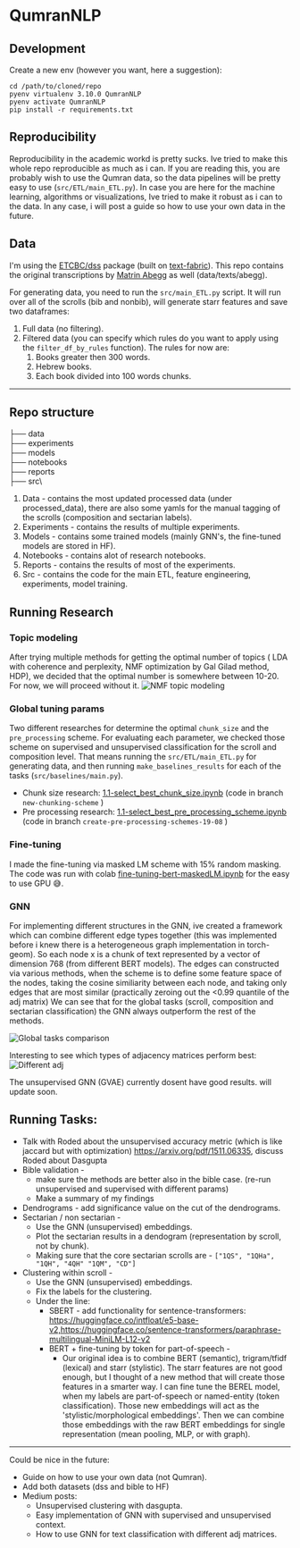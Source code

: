 # QumranNLP
## Development
Create a new env (however you want, here a suggestion):
```shell
cd /path/to/cloned/repo
pyenv virtualenv 3.10.0 QumranNLP
pyenv activate QumranNLP
pip install -r requirements.txt
```

## Reproducibility
Reproducibility in the academic workd is pretty sucks. Ive tried to make this whole repo reproducible as much as i can.
If you are reading this, you are probably wish to use the Qumran data, so the data pipelines will be pretty easy to use (`src/ETL/main_ETL.py`).
In case you are here for the machine learning, algorithms or visualizations, Ive tried to make it robust as i can to the data.
In any case, i will post a guide so how to use your own data in the future.



## Data
I'm using the [ETCBC/dss](https://github.com/ETCBC/dss/tree/master) package (built on [text-fabric](https://github.com/annotation/text-fabric/)).
This repo contains the original transcriptions by [Matrin Abegg](https://en.wikipedia.org/wiki/Martin_Abegg) as well (data/texts/abegg).

For generating data, you need to run the `src/main_ETL.py` script.
It will run over all of the scrolls (bib and nonbib), will generate starr features and save two dataframes:
1. Full data (no filtering).
2. Filtered data (you can specify which rules do you want to apply using the `filter_df_by_rules` function). The rules for now are:
   1. Books greater then 300 words.
   2. Hebrew books.
   3. Each book divided into 100 words chunks.





---
## Repo structure

├── data\
├── experiments\
├── models\
├── notebooks\
├── reports\
├── src\

1. Data - contains the most updated processed data (under processed_data), there are also some yamls for the manual tagging of the scrolls (composition and sectarian labels).
2. Experiments - contains the results of multiple experiments.
3. Models - contains some trained models (mainly GNN's, the fine-tuned models are stored in HF).
4. Notebooks - contains alot of research notebooks.
5. Reports - contains the results of most of the experiments.
6. Src - contains the code for the main ETL, feature engineering, experiments, model training.

## Running Research
### Topic modeling
After trying multiple methods for getting the optimal number of topics 
( LDA with coherence and perplexity, NMF optimization by Gal Gilad method, HDP), we decided that the optimal number is somewhere between 10-20.
For now, we will proceed without it.
![NMF topic modeling](reports/plots/nmf_topic_modeling.png "NMF topic modeling")


### Global tuning params
Two different researches for determine the optimal `chunk_size` and the `pre_processing` scheme.
For evaluating each parameter, we checked those scheme on supervised and unsupervised classification for the scroll and composition level.
That means running the `src/ETL/main_ETL.py` for generating data, and then running `make_baselines_results` for each of the tasks (`src/baselines/main.py`).
* Chunk size research: [1.1-select_best_chunk_size.ipynb](notebooks%2F1.1-select_best_chunk_size.ipynb) (code in branch `new-chunking-scheme` )
* Pre processing research: [1.1-select_best_pre_processing_scheme.ipynb](notebooks%2F1.1-select_best_pre_processing_scheme.ipynb) (code in branch `create-pre-processing-schemes-19-08` )

### Fine-tuning
I made the fine-tuning via masked LM scheme with 15% random masking. 
The code was run with colab [fine-tuning-bert-maskedLM.ipynb](https://colab.research.google.com/drive/1N60StbssmT7ssd7ykXP9apKdaVdBa8-7?usp=sharing) for the easy to use GPU 😅. 

### GNN
For implementing different structures in the GNN, ive created a framework which can combine different edge types together (this was implemented before i knew there is a heterogeneous graph implementation in torch-geom).
So each node x is a chunk of text represented by a vector of dimension 768 (from different BERT models).
The edges can constructed via various methods, when the scheme is to define some feature space of the nodes, taking the cosine similiarity between each node, and taking only edges that are most similar (practically zeroing out the <0.99 quantile of the adj matrix)
We can see that for the global tasks (scroll, composition and sectarian classification) the GNN always outperform the rest of the methods.

![Global tasks comparison](experiments/dss/gnn/comparsion_plot_all_tasks.png "Global tasks comparison")

Interesting to see which types of adjacency matrices perform best:
![Different adj](experiments/dss/gnn/comparsion_plot_all_tasks_different_adj.png "Different adj")

The unsupervised GNN (GVAE) currently dosent have good results. will update soon.

## Running Tasks:
- Talk with Roded about the unsupervised accuracy metric (which is like jaccard but with optimization) https://arxiv.org/pdf/1511.06335, discuss Roded about Dasgupta
- Bible validation - 
  - make sure the methods are better also in the bible case. (re-run unsupervised and supervised with different params)
  - Make a summary of my findings
- Dendrograms - add significance value on the cut of the dendrograms.
- Sectarian / non sectarian - 
  - Use the GNN (unsupervised) embeddings.
  - Plot the sectarian results in a dendogram (representation by scroll, not by chunk).
  - Making sure that the core sectarian scrolls are - `["1QS", "1QHa", "1QH", "4QH" "1QM", "CD"]`
- Clustering within scroll - 
  - Use the GNN (unsupervised) embeddings.
  - Fix the labels for the clustering.
  - Under the line:
    - SBERT - add functionality for sentence-transformers: https://huggingface.co/intfloat/e5-base-v2,https://huggingface.co/sentence-transformers/paraphrase-multilingual-MiniLM-L12-v2 
    - BERT + fine-tuning by token for part-of-speech - 
      - Our original idea is to combine BERT (semantic), trigram/tfidf (lexical) and starr (stylistic). The starr features are not good enough, but I thought of a new method that will create those features in a smarter way. I can fine tune the BEREL model, when my labels are part-of-speech or named-entity (token classification).
        Those new embeddings will act as the 'stylistic/morphological embeddings'.
        Then we can combine those embeddings with the raw BERT embeddings for single representation (mean pooling, MLP, or with graph).
 

----- 
Could be nice in the future:
* Guide on how to use your own data (not Qumran).
* Add both datasets (dss and bible to HF)
* Medium posts:
  * Unsupervised clustering with dasgupta.
  * Easy implementation of GNN with supervised and unsupervised context. 
  * How to use GNN for text classification with different adj matrices.
